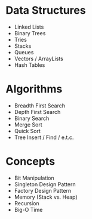 
# Data Structures
- Linked Lists
- Binary Trees
- Tries
- Stacks
- Queues
- Vectors / ArrayLists
- Hash Tables

# Algorithms
- Breadth First Search
- Depth First Search
- Binary Search
- Merge Sort
- Quick Sort
- Tree Insert / Find / e.t.c.
 
# Concepts
- Bit Manipulation
- Singleton Design Pattern
- Factory Design Pattern
- Memory (Stack vs. Heap)
- Recursion
- Big-O Time